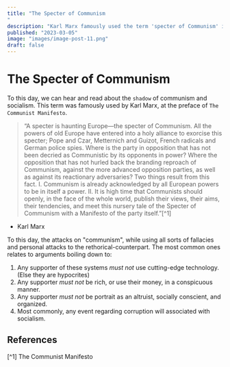 ```yaml
---
title: "The Specter of Communism"
description: "Karl Marx famously used the term 'specter of Communism' in the preface of The Communist Manifesto. To this day, we can hear and read about the `shadow' of communism and socialism."
published: "2023-03-05"
image: "images/image-post-11.png"
draft: false
---
```


# The Specter of Communism

To this day, we can hear and read about the `shadow` of communism and 
socialism. This term was famously used by Karl Marx, at the preface of `The 
Communist Manifesto`.

> “A specter is haunting Europe—the specter of Communism. All the powers of old Europe have entered into a holy
> alliance to exorcise this specter; Pope and Czar, Metternich and Guizot, French radicals and German police spies.
> Where is the party in opposition that has not been decried as Communistic by its opponents in power? Where the
> opposition that has not hurled back the branding reproach of Communism, against the more advanced opposition
> parties, as well as against its reactionary adversaries?
> Two things result from this fact.
> I. Communism is already acknowledged by all European powers to be in itself a power.
> II. It is high time that Communists should openly, in the face of the whole world, publish their views, their
> aims, their tendencies, and meet this nursery tale of the Specter of Communism with a Manifesto of the party
> itself.”[^1]

- Karl Marx

To this day, the attacks on "communism", while using all sorts of fallacies and 
personal attacks to the rethorical-counterpart. The most common ones relates to 
arguments boiling down to:

1. Any supporter of these systems _must not_ use cutting-edge technology. (Else 
they are hypocrites)
2. Any supporter _must not_ be rich, or use their money, in a conspicuous 
manner.
3. Any supporter _must not_ be portrait as an altruist, socially conscient, and 
organized.
4. Most commonly, any event regarding corruption will associated with 
socialism.

## References
[^1] The Communist Manifesto
